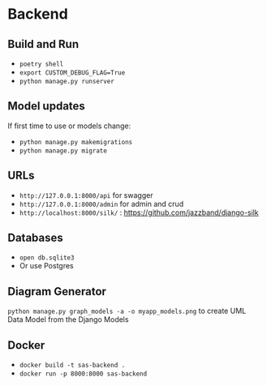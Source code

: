 # Backend

## Build and Run

- `poetry shell`
- `export CUSTOM_DEBUG_FLAG=True`
- `python manage.py runserver`

## Model updates

If first time to use or models change:

- `python manage.py makemigrations`
- `python manage.py migrate`

## URLs

- `http://127.0.0.1:8000/api` for swagger
- `http://127.0.0.1:8000/admin` for admin and crud
- `http://localhost:8000/silk/` : https://github.com/jazzband/django-silk

## Databases

- `open db.sqlite3`
- Or use Postgres

## Diagram Generator

`python manage.py graph_models -a -o myapp_models.png` to create UML Data Model from the Django Models

## Docker

- `docker build -t sas-backend .`
- `docker run -p 8000:8000 sas-backend`